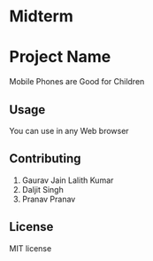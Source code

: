 # Midterm

# Project Name
Mobile Phones are Good for Children


## Usage

You can use in any Web browser

## Contributing

1. Gaurav Jain Lalith Kumar
2. Daljit Singh
3. Pranav Pranav

## License

MIT license